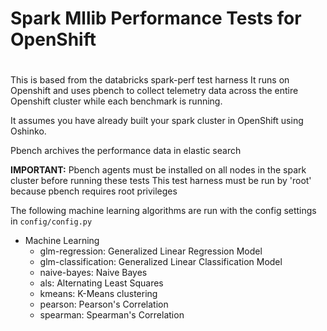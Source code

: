# Spark Mllib Performance Tests for OpenShift
#
#
 This is based from the databricks spark-perf test harness
 It runs on Openshift and uses pbench to collect telemetry data
 across the entire Openshift cluster while each benchmark is running. 

 It assumes you have already built your spark cluster in OpenShift using Oshinko.

 Pbench archives the performance data in elastic search

**IMPORTANT:**  Pbench agents must be installed on all nodes in the spark cluster before running these tests 
                This test harness must be run by 'root' because pbench requires root privileges 
                
                
 The following machine learning algorithms are run with the config settings in `config/config.py`

- Machine Learning
  - glm-regression: Generalized Linear Regression Model
  - glm-classification: Generalized Linear Classification Model
  - naive-bayes: Naive Bayes
  - als: Alternating Least Squares
  - kmeans: K-Means clustering
  - pearson: Pearson's Correlation
  - spearman: Spearman's Correlation



